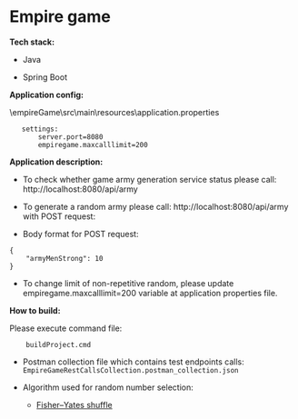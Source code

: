 # Empire game

**Tech stack:**

- Java

- Spring Boot

**Application config:**

\empireGame\src\main\resources\application.properties

 ```
	settings:
		server.port=8080
		empiregame.maxcalllimit=200
```
		
**Application description:**

- To check whether game army generation service status please call: http://localhost:8080/api/army


- To generate a random army please call: http://localhost:8080/api/army with POST request:
- Body format for POST request:
```		
{
	"armyMenStrong": 10
}
```
   
- To change limit of non-repetitive random, please update empiregame.maxcalllimit=200 variable at application properties file.

**How to build:**

Please execute command file:
```
	buildProject.cmd
```

- Postman collection file which contains test endpoints calls: 
`EmpireGameRestCallsCollection.postman_collection.json`


- Algorithm used for random number selection:
  - [Fisher–Yates shuffle](https://en.wikipedia.org/wiki/Fisher%E2%80%93Yates_shuffle)



